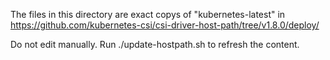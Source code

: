 The files in this directory are exact copys of "kubernetes-latest" in
https://github.com/kubernetes-csi/csi-driver-host-path/tree/v1.8.0/deploy/

Do not edit manually. Run ./update-hostpath.sh to refresh the content.

